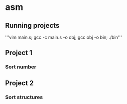 # asm  

## Running projects
'''vim main.s; gcc -c main.s -o obj; gcc obj -o bin; ./bin'''

## Project 1  
### Sort number  

## Project 2  
### Sort structures  
